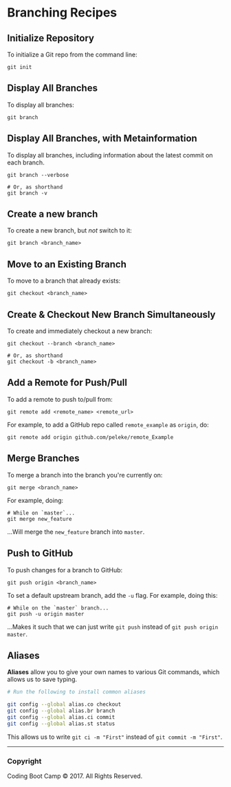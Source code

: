 # Branching Recipes

## Initialize Repository

To initialize a Git repo from the command line:

```
git init
```

## Display All Branches

To display all branches:

```
git branch
```

## Display All Branches, with Metainformation

To display all branches, including information about the latest commit on each branch.

```
git branch --verbose

# Or, as shorthand
git branch -v
```

## Create a new branch

To create a new branch, but _not_ switch to it:

```
git branch <branch_name>
```

## Move to an Existing Branch

To move to a branch that already exists:

```
git checkout <branch_name>
```

## Create & Checkout New Branch Simultaneously

To create and immediately checkout a new branch:

```
git checkout --branch <branch_name>

# Or, as shorthand
git checkout -b <branch_name>
```

## Add a Remote for Push/Pull

To add a remote to push to/pull from:

```
git remote add <remote_name> <remote_url>
```

For example, to add a GitHub repo called `remote_example` as `origin`, do:

```
git remote add origin github.com/peleke/remote_Example
```

## Merge Branches

To merge a branch into the branch you're currently on:

```
git merge <branch_name>
```

For example, doing:

```
# While on `master`...
git merge new_feature
```

...Will merge the `new_feature` branch into `master`.

## Push to GitHub

To push changes for a branch to GitHub:

```
git push origin <branch_name>
```

To set a default upstream branch, add the `-u` flag. For example, doing this:

```
# While on the `master` branch...
git push -u origin master
```

...Makes it such that we can just write `git push` instead of `git push origin master`.

## Aliases

**Aliases** allow you to give your own names to various Git commands, which allows us to save typing.

```bash
# Run the following to install common aliases

git config --global alias.co checkout
git config --global alias.br branch
git config --global alias.ci commit
git config --global alias.st status
```

This allows us to write `git ci -m "First"` instead of `git commit -m "First"`.

- - -

### Copyright

Coding Boot Camp © 2017. All Rights Reserved.
